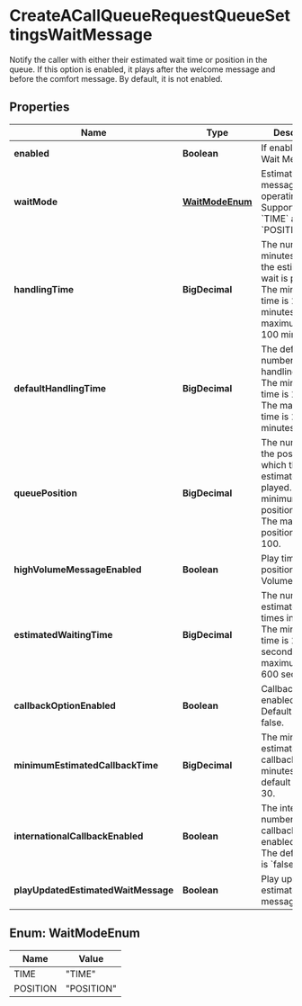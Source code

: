 <!--  Copyright 2025 Cisco Systems Inc.

Permission is hereby granted, free of charge, to any person obtaining a copy
of this software and associated documentation files (the "Software"), to deal
in the Software without restriction, including without limitation the rights
to use, copy, modify, merge, publish, distribute, sublicense, and/or sell
copies of the Software, and to permit persons to whom the Software is
furnished to do so, subject to the following conditions:

The above copyright notice and this permission notice shall be included in
all copies or substantial portions of the Software.

THE SOFTWARE IS PROVIDED "AS IS", WITHOUT WARRANTY OF ANY KIND, EXPRESS OR
IMPLIED, INCLUDING BUT NOT LIMITED TO THE WARRANTIES OF MERCHANTABILITY,
FITNESS FOR A PARTICULAR PURPOSE AND NONINFRINGEMENT. IN NO EVENT SHALL THE
AUTHORS OR COPYRIGHT HOLDERS BE LIABLE FOR ANY CLAIM, DAMAGES OR OTHER
LIABILITY, WHETHER IN AN ACTION OF CONTRACT, TORT OR OTHERWISE, ARISING FROM,
OUT OF OR IN CONNECTION WITH THE SOFTWARE OR THE USE OR OTHER DEALINGS IN
THE SOFTWARE.-->


# CreateACallQueueRequestQueueSettingsWaitMessage

Notify the caller with either their estimated wait time or position in the queue. If this option is enabled, it plays after the welcome message and before the comfort message. By default, it is not enabled.

## Properties

| Name | Type | Description | Notes |
|------------ | ------------- | ------------- | -------------|
|**enabled** | **Boolean** | If enabled play Wait Message. |  [optional] |
|**waitMode** | [**WaitModeEnum**](#WaitModeEnum) | Estimated wait message operating mode. Supported values &#x60;TIME&#x60; and &#x60;POSITION&#x60;. |  |
|**handlingTime** | **BigDecimal** | The number of minutes for which the estimated wait is played. The minimum time is 10 minutes. The maximum time is 100 minutes. |  [optional] |
|**defaultHandlingTime** | **BigDecimal** | The default number of call handling minutes. The minimum time is 1 minutes, The maximum time is 100 minutes. |  [optional] |
|**queuePosition** | **BigDecimal** | The number of the position for which the estimated wait is played. The minimum positions are 10, The maximum positions are 100. |  [optional] |
|**highVolumeMessageEnabled** | **Boolean** | Play time / Play position High Volume. |  [optional] |
|**estimatedWaitingTime** | **BigDecimal** | The number of estimated waiting times in seconds. The minimum time is 10 seconds. The maximum time is 600 seconds. |  [optional] |
|**callbackOptionEnabled** | **Boolean** | Callback options enabled/disabled. Default value is false. |  [optional] |
|**minimumEstimatedCallbackTime** | **BigDecimal** | The minimum estimated callback times in minutes. The default value is 30. |  [optional] |
|**internationalCallbackEnabled** | **Boolean** | The international numbers for callback is enabled/disabled. The default value is &#x60;false&#x60;. |  [optional] |
|**playUpdatedEstimatedWaitMessage** | **Boolean** | Play updated estimated wait message. |  [optional] |



## Enum: WaitModeEnum

| Name | Value |
|---- | -----|
| TIME | &quot;TIME&quot; |
| POSITION | &quot;POSITION&quot; |



